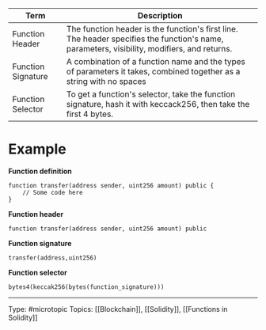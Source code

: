 | Term               | Description                                                                                                                                  |
| ------------------ | -------------------------------------------------------------------------------------------------------------------------------------------- |
| Function Header    | The function header is the function's first line. The header specifies the function's name, parameters, visibility, modifiers, and returns.  |
| Function Signature | A combination of a function name and the types of parameters it takes, combined together as a string with no spaces                          |
| Function Selector  | To get a function's selector, take the function signature, hash it with keccack256, then take the first 4 bytes. |

# Example

**Function definition**
```
function transfer(address sender, uint256 amount) public {
	// Some code here 
}
```

**Function header**
```
function transfer(address sender, uint256 amount) public
```

**Function signature**
```
transfer(address,uint256)
```

**Function selector**
```
bytes4(keccak256(bytes(function_signature)))
```

___
Type: #microtopic 
Topics: [[Blockchain]], [[Solidity]], [[Functions in Solidity]]

